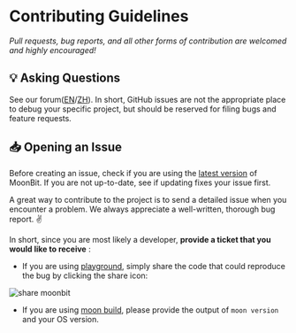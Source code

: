 # Contributing Guidelines

*Pull requests, bug reports, and all other forms of contribution are welcomed and highly encouraged!*

## :bulb: Asking Questions

See our forum([EN](https://discuss.moonbitlang.com/)/[ZH](https://taolun.moonbitlang.cn/)). In short, GitHub issues are not the appropriate place to debug your specific project, but should be reserved for filing bugs and feature requests.


## :inbox_tray: Opening an Issue

Before creating an issue, check if you are using the [latest version](https://www.moonbitlang.com/download/) of MoonBit. If you are not up-to-date, see if updating fixes your issue first.

A great way to contribute to the project is to send a detailed issue when you encounter a problem. We always appreciate a well-written, thorough bug report. :v:

In short, since you are most likely a developer, **provide a ticket that you would like to receive** :

- If you are using [playground](https://try.moonbitlang.com/), simply share the code that could reproduce the bug by clicking the share icon:

![share moonbit](imgs/share_moonbit.png)

- If you are using [moon build](https://www.moonbitlang.com/docs/build-system-tutorial/), please provide the output of `moon version` and your OS version.
